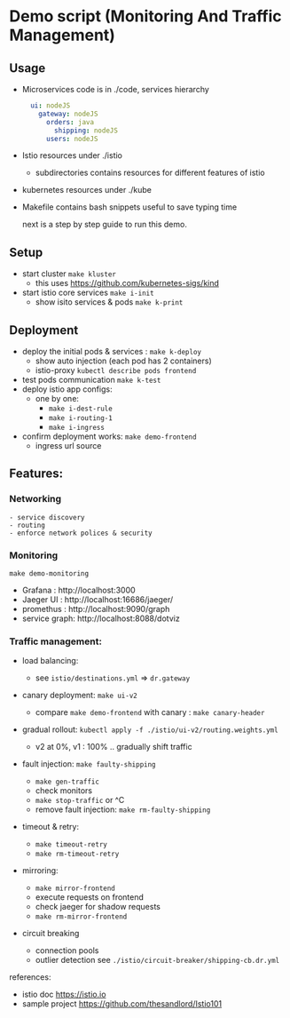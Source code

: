 # Demo script (Monitoring And Traffic Management)
## Usage
- Microservices code is in ./code,
  services hierarchy
  ```yaml
    ui: nodeJS
      gateway: nodeJS
        orders: java
          shipping: nodeJS
        users: nodeJS
  ```
- Istio resources under ./istio
  - subdirectories contains resources for different features of istio
- kubernetes resources under ./kube
- Makefile contains bash snippets useful to save typing time

  next is a step by step guide to run this demo.

## Setup
 - start cluster `make kluster`
    - this uses https://github.com/kubernetes-sigs/kind
 - start istio core services `make i-init`
    - show isito services & pods `make k-print`

## Deployment 
- deploy the initial pods & services : `make k-deploy`
    - show auto injection (each pod has 2 containers)
    - istio-proxy `kubectl describe pods frontend`
- test pods communication `make k-test`
- deploy istio app configs:
    - one by one:
        - `make i-dest-rule`
        - `make i-routing-1`
        - `make i-ingress`
- confirm deployment works: `make demo-frontend`
    - ingress url source

## Features:

### Networking 
    - service discovery
    - routing
    - enforce network polices & security

### Monitoring
`make demo-monitoring`
- Grafana : http://localhost:3000
- Jaeger UI : http://localhost:16686/jaeger/
- promethus : http://localhost:9090/graph
- service graph: http://localhost:8088/dotviz

### Traffic management:
- load balancing:
    - see `istio/destinations.yml` => `dr.gateway `
- canary deployment: `make ui-v2`
    - compare `make demo-frontend` with canary : `make canary-header` 

- gradual rollout: `kubectl apply -f ./istio/ui-v2/routing.weights.yml`
    - v2 at 0%, v1 : 100% .. gradually shift traffic 

- fault injection: `make faulty-shipping`
    - `make gen-traffic`
    - check monitors
    - `make stop-traffic` or ^C
    - remove fault injection: `make rm-faulty-shipping`

- timeout & retry:
    - `make timeout-retry`
    - `make rm-timeout-retry`

- mirroring:
    - `make mirror-frontend`
    - execute requests on frontend
    - check jaeger for shadow requests
    - `make rm-mirror-frontend`

- circuit breaking
    - connection pools
    - outlier detection
    see `./istio/circuit-breaker/shipping-cb.dr.yml`

references:
  - istio doc https://istio.io
  - sample project https://github.com/thesandlord/Istio101
